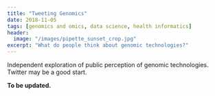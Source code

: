 ```yaml
---
title: "Tweeting Genomics"
date: 2018-11-05
tags: [genomics and omics, data science, health informatics]
header:
  image: "/images/pipette_sunset_crop.jpg"
excerpt: "What do people think about genomic technologies?"
---
```

Independent exploration of public perception of genomic technologies. Twitter may be a good start.

**To be updated.**
